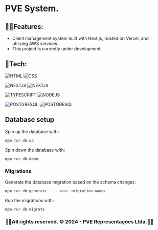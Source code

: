 <h1>PVE System.</h1>

<h2>🐱‍👤Features:</h2>

- Client management system built with Next.js, hosted on Vercel, and utilizing AWS services.
- This project is currently under development.

<h2>🤖Tech:</h2>

![HTML](https://img.shields.io/badge/-HTML-05122A?style=flat&color=blue&logo=HTML5)
![CSS](https://img.shields.io/badge/-CSS-05122A?style=flat&color=blue&logo=CSS3)

![NEXTJS](https://img.shields.io/badge/-NextJS-05122A?style=flat&color=grey&logo=nextdotjs)
![NEXTJS](https://img.shields.io/badge/-Material.UI-05122A?style=flat&color=pink&logo=mui)

![TYPESCRIPT](https://img.shields.io/badge/-typeScript-05122A?style=flat&color=9cf&logo=TYPESCRIPT)
![NODEJS](https://img.shields.io/badge/-nodeJS-05122A?style=flat&color=9cf&logo=node.js)

![POSTGRESQL](https://img.shields.io/badge/-PostgreSql-05122A?style=flat&color=red&logo=POSTGRESQL)
![POSTGRESQL](https://img.shields.io/badge/-AWS-05122A?style=flat&color=darkblue&logo=amazonaws)

## Database setup

Spin up the database with:

```bash
npm run db:up
```

Spin down the database with:

```bash
npm run db:down
```

### Migrations

Generate the database migration based on the schema changes:

```bash
npm run db:generate -- --name <migration-name>
```

Run the migrations with:

```bash
npm run db:migrate
```

<h3>🐱‍🏍All rights reserved. © 2024 - PVE Representações Ltda.🐱‍🏍</h3>
